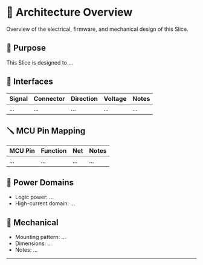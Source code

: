 # 📐 Architecture Overview

Overview of the electrical, firmware, and mechanical design of this Slice.

## 🧠 Purpose

<!-- Briefly describe the function of the Slice -->

This Slice is designed to ...

## 🔌 Interfaces

| Signal | Connector | Direction | Voltage | Notes |
| ------ | --------- | --------- | ------- | ----- |
| ...    | ...       | ...       | ...     | ...   |

## 🪛 MCU Pin Mapping

| MCU Pin | Function | Net | Notes |
| ------- | -------- | --- | ----- |
| ...     | ...      | ... | ...   |

## 🔋 Power Domains

- Logic power: ...
- High-current domain: ...

## 🧩 Mechanical

- Mounting pattern: ...
- Dimensions: ...
- Notes: ...

---

<!-- Optional: Add block diagrams or images under docs/assets/ -->
